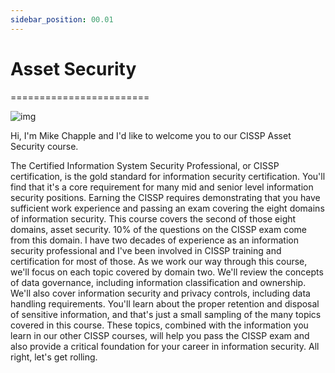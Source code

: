 ```yaml
---
sidebar_position: 00.01
---
```


# Asset Security
========================

![img](/img/02-00-01-01.png)


Hi, I'm Mike Chapple and I'd like to welcome you to our CISSP Asset Security course. 

The Certified Information System Security Professional, or CISSP certification, is the gold standard for information security certification. You'll find that it's a core requirement for many mid and senior level information security positions. Earning the CISSP requires demonstrating that you have sufficient work experience and passing an exam covering the eight domains of information security. This course covers the second of those eight domains, asset security. 10% of the questions on the CISSP exam come from this domain. I have two decades of experience as an information security professional and I've been involved in CISSP training and certification for most of those. As we work our way through this course, we'll focus on each topic covered by domain two. We'll review the concepts of data governance, including information classification and ownership. We'll also cover information security and privacy controls, including data handling requirements. You'll learn about the proper retention and disposal of sensitive information, and that's just a small sampling of the many topics covered in this course. These topics, combined with the information you learn in our other CISSP courses, will help you pass the CISSP exam and also provide a critical foundation for your career in information security. All right, let's get rolling.


